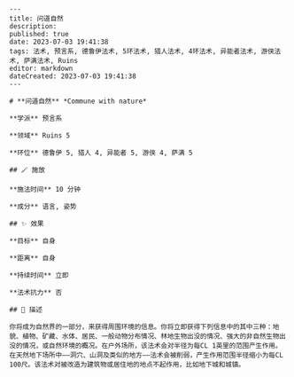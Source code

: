 
    ---
    title: 问道自然
    description: 
    published: true
    date: 2023-07-03 19:41:38
    tags: 法术, 预言系, 德鲁伊法术, 5环法术, 猎人法术, 4环法术, 异能者法术, 游侠法术, 萨满法术, Ruins
    editor: markdown
    dateCreated: 2023-07-03 19:41:38
    ---

    # **问道自然** *Commune with nature*

    **学派** 预言系 

    **领域** Ruins 5

    **环位** 德鲁伊 5, 猎人 4, 异能者 5, 游侠 4, 萨满 5

    ## 🪄 施放

    **施法时间** 10 分钟

    **成分** 语言, 姿势

    ## ✨ 效果 

    **目标** 自身 

    **距离** 自身  

    **持续时间** 立即 

    **法术抗力** 否

    ## 📖 描述

    你将成为自然界的一部分，来获得周围环境的信息。你将立即获得下列信息中的其中三种：地貌、植物、矿藏、水体、居民、一般动物分布情况、林地生物出没的情况、强大的非自然生物出没的情况，或自然环境的概况。在户外场所，该法术会对半径为每CL 1英里的范围产生作用。在天然地下场所中——洞穴、山洞及类似的地方——法术会被削弱，产生作用范围半径缩小为每CL 100尺。该法术对被改造为建筑物或居住地的地点不起作用，比如地下城和城镇。
    